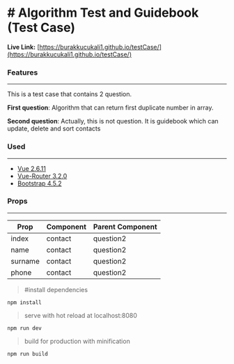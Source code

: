 # # Algorithm Test and Guidebook (Test Case)
**Live Link:** [https://burakkucukali1.github.io/testCase/](https://burakkucukali1.github.io/testCase/)

### Features
<hr>

This is a test case that contains 2 question.

**First question**: Algorithm that can return first duplicate number in array.

**Second question**: Actually, this is not question. It is guidebook which can update, delete and sort contacts



### Used
<hr>

 - [Vue 2.6.11](https://github.com/vuejs/vue)
 - [Vue-Router 3.2.0](https://github.com/vuejs/vue-router)
 - [Bootstrap 4.5.2](https://www.npmjs.com/package/bootstrap)

 
 ### Props
 <hr>
 
 |Prop|Component|Parent Component|
 |--|--|--|
 |index|contact|question2|
 |name|contact|question2|
 |surname|contact|question2|
 |phone|contact|question2|

   > #install dependencies
 
    npm install
>serve with hot reload at localhost:8080

    npm run dev
>build for production with minification

    npm run build

    
